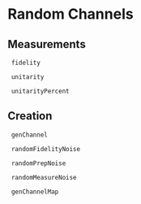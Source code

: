 # Random Channels

## Measurements

```@docs
 fidelity
```

```@docs
 unitarity
```

```@docs
 unitarityPercent
```

## Creation

```@docs
 genChannel
```

```@docs
 randomFidelityNoise
```

```@docs
 randomPrepNoise
```

```@docs
 randomMeasureNoise
```

```@docs
 genChannelMap
```